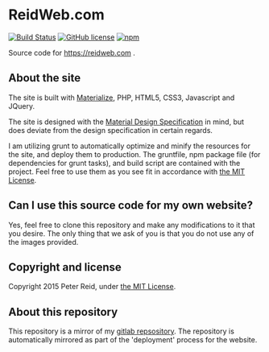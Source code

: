 ReidWeb.com
===========

[![Build Status](https://mygitlab.org:4043/buildStatus/icon?job=ReidWeb.com)](https://mygitlab.org:4043/job/ReidWeb.com)
[![GitHub license](https://img.shields.io/github/license/mashape/apistatus.svg)](LICENSE)
[![npm](https://img.shields.io/npm/v/npm.svg)]()

Source code for https://reidweb.com .

## About the site

The site is built with [Materialize](http://materializecss.com/), PHP, HTML5, CSS3, Javascript and JQuery.

The site is designed with the [Material Design Specification](http://www.google.co.uk/design/spec/material-design/introduction.html) in mind, but does deviate from the design specification in certain regards.

I am utilizing grunt to automatically optimize and minify the resources for the site, and deploy them to production. The gruntfile, npm package file (for dependencies for grunt tasks), and build script are contained with the project. Feel free to use them as you see fit in accordance with [the MIT License](LICENSE).

## Can I use this source code for my own website?

Yes, feel free to clone this repository and make any modifications to it that you desire. The only thing that we ask of you is that you do not use any of the images provided.

## Copyright and license

Copyright 2015 Peter Reid, under [the MIT License](LICENSE). 

## About this repository
This repository is a mirror of my [gitlab repsository](https://mygitlab.org/Peter/ReidWeb.com). The repository is automatically mirrored as part of the 'deployment' process for the website.
